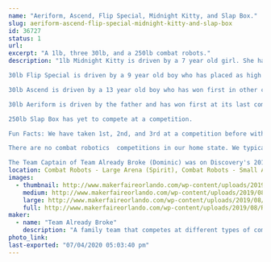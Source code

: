 ```yaml
---
name: "Aeriform, Ascend, Flip Special, Midnight Kitty, and Slap Box."
slug: aeriform-ascend-flip-special-midnight-kitty-and-slap-box
id: 36727
status: 1
url: 
excerpt: "A 1lb, three 30lb, and a 250lb combat robots."
description: "1lb Midnight Kitty is driven by a 7 year old girl. She has placed as high as 3rd in a competition.

30lb Flip Special is driven by a 9 year old boy who has placed as high as 2nd in competition.

30lb Ascend is driven by a 13 year old boy who has won first in other classes.

30lb Aeriform is driven by the father and has won first at its last competition.

250lb Slap Box has yet to compete at a competition.

Fun Facts: We have taken 1st, 2nd, and 3rd at a competition before with almost 20 registered robots.

There are no combat robotics  competitions in our home state. We typically travel through multiple states to compete.

The Team Captain of Team Already Broke (Dominic) was on Discovery's 2019 Season of BattleBots. He was the driver for the red Gemini robot named \"Fred\"."
location: Combat Robots - Large Arena (Spirit), Combat Robots - Small Arena (Spirit)
images:
  - thumbnail: http://www.makerfaireorlando.com/wp-content/uploads/2019/08/Resized_20181117_180709.jpeg
    medium: http://www.makerfaireorlando.com/wp-content/uploads/2019/08/Resized_20181117_180709.jpeg
    large: http://www.makerfaireorlando.com/wp-content/uploads/2019/08/Resized_20181117_180709.jpeg
    full: http://www.makerfaireorlando.com/wp-content/uploads/2019/08/Resized_20181117_180709.jpeg
maker:
  - name: "Team Already Broke"
    description: "A family team that competes at different types of competitions."
photo_link: 
last-exported: "07/04/2020 05:03:40 pm"
---
```

